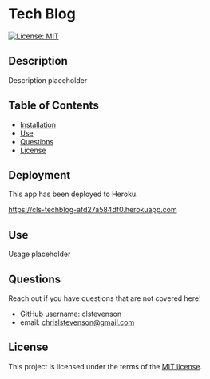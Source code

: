 # Tech Blog

[![License: MIT](https://img.shields.io/badge/License-MIT-yellow.svg)](https://opensource.org/licenses/MIT)

## Description
Description placeholder

## Table of Contents
- [Installation](#installation)
- [Use](#use)
- [Questions](#questions)
- [License](#license)

## Deployment
This app has been deployed to Heroku.

<https://cls-techblog-afd27a584df0.herokuapp.com>

## Use
Usage placeholder

## Questions
Reach out if you have questions that are not covered here!

- GitHub username: clstevenson
- email: chrislstevenson@gmail.com

## License
This project is licensed under the terms of the [MIT license](https://opensource.org/licenses/MIT).
